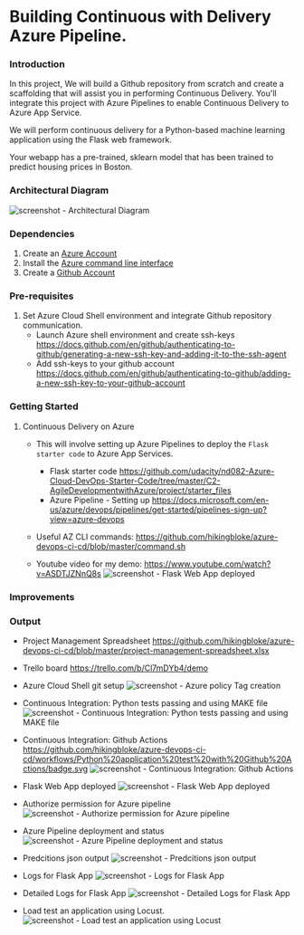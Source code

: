 # Building Continuous with Delivery Azure Pipeline.

### Introduction
In this project, We will build a Github repository from scratch and create a scaffolding that will assist you in performing Continuous Delivery. You'll integrate this project with Azure Pipelines to enable Continuous Delivery to Azure App Service.

We will perform continuous delivery for a Python-based machine learning application using the Flask web framework.

Your webapp has a pre-trained, sklearn model that has been trained to predict housing prices in Boston.

### Architectural Diagram
![screenshot - Architectural Diagram](./output_images/building-a-ci-cd-pipeline.png?raw=true)

### Dependencies
1. Create an [Azure Account](https://portal.azure.com) 
2. Install the [Azure command line interface](https://docs.microsoft.com/en-us/cli/azure/install-azure-cli?view=azure-cli-latest)
3. Create a [Github Account](https://www.github.com)

### Pre-requisites
1. Set Azure Cloud Shell environment and integrate Github repository communication.
    - Launch Azure shell environment and create ssh-keys
        https://docs.github.com/en/github/authenticating-to-github/generating-a-new-ssh-key-and-adding-it-to-the-ssh-agent
    - Add ssh-keys to your github account
        https://docs.github.com/en/github/authenticating-to-github/adding-a-new-ssh-key-to-your-github-account

### Getting Started
1. Continuous Delivery on Azure
    - This will involve setting up Azure Pipelines to deploy the `Flask starter code` to Azure App Services.
        - Flask starter code 
            https://github.com/udacity/nd082-Azure-Cloud-DevOps-Starter-Code/tree/master/C2-AgileDevelopmentwithAzure/project/starter_files
        - Azure Pipeline - Setting up
            https://docs.microsoft.com/en-us/azure/devops/pipelines/get-started/pipelines-sign-up?view=azure-devops

    - Useful AZ CLI commands: https://github.com/hikingbloke/azure-devops-ci-cd/blob/master/command.sh
    
    - Youtube video for my demo: https://www.youtube.com/watch?v=ASDTJZNnQ8s
    ![screenshot - Flask Web App deployed](./output_images/10.my-youtube-screencast.png?raw=true)

### Improvements


### Output

- Project Management Spreadsheet
https://github.com/hikingbloke/azure-devops-ci-cd/blob/master/project-management-spreadsheet.xlsx

- Trello board
https://trello.com/b/Cl7mDYb4/demo

- Azure Cloud Shell git setup
![screenshot - Azure policy Tag creation](./output_images/1.azure-cloud-shell-git-setup-and-modify-files.png?raw=true)

- Continuous Integration: Python tests passing and using MAKE file
![screenshot - Continuous Integration: Python tests passing and using MAKE file](./output_images/2.passing-test-after-using-make-all.png?raw=true)

- Continuous Integration: Github Actions https://github.com/hikingbloke/azure-devops-ci-cd/workflows/Python%20application%20test%20with%20Github%20Actions/badge.svg
![screenshot - Continuous Integration: Github Actions](./output_images/3.github-actions-continuous-integration.png?raw=true)

- Flask Web App deployed
![screenshot - Flask Web App deployed](./output_images/4.web-app-deployed.png?raw=true)

- Authorize permission for Azure pipeline
![screenshot - Authorize permission for Azure pipeline](./output_images/5.authorize-permissions.png?raw=true)

- Azure Pipeline deployment and status
![screenshot - Azure Pipeline deployment and status](./output_images/6.azure-pipeline-deployment-and-status.png?raw=true)

- Predcitions json output
![screenshot - Predcitions json output](./output_images/7.prediction-json-output.png?raw=true)

- Logs for Flask App
![screenshot - Logs for Flask App](./output_images/8.logs-for-running-application.png?raw=true)

- Detailed Logs for Flask App
![screenshot - Detailed Logs for Flask App](./output_images/9.logs-for-running-application.png?raw=true)

- Load test an application using Locust.
![screenshot - Load test an application using Locust](./output_images/11.locust-output.png.png?raw=true)
